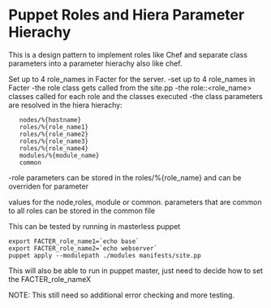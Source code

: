 # Puppet Roles and Hiera Parameter Hierachy

This is a design pattern to implement roles like Chef and separate class parameters into 
a parameter hierachy also like chef.

Set up to 4 role_names in Facter for the server.
 -set up to 4 role_names in Facter 
 -the role class gets called from the site.pp 
 -the role::<role_name> classes called for each role and the classes executed
 -the class parameters are resolved in the hiera hierachy:
 
       nodes/%{hostname}
       roles/%{role_name1}
       roles/%{role_name2}
       roles/%{role_name3}
       roles/%{role_name4}
       modules/%{module_name}
       common 
	   
 -role parameters can be stored in the roles/%{role_name} and can be overriden for parameter 

values for the node,roles, module or common. parameters that are common to all roles can be stored in the common file  

This can be tested by running in masterless puppet
  
    export FACTER_role_name1=`echo base`
    export FACTER_role_name2=`echo webserver`
    puppet apply --modulepath ./modules manifests/site.pp
	
This will also be able to run in puppet master, just need to decide how to set the  FACTER_role_nameX 


NOTE: This still need so additional error checking and more testing.  	

